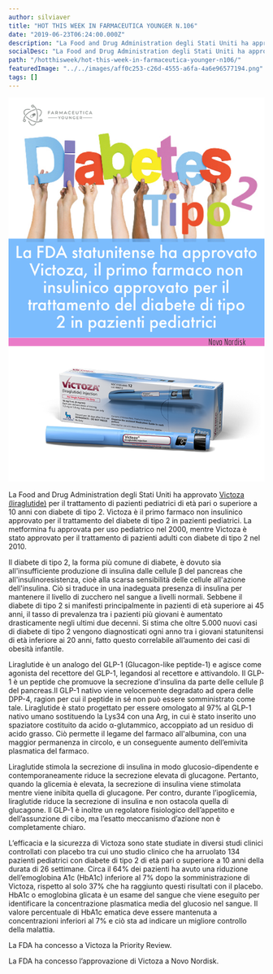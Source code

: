 ```yaml
---
author: silviaver
title: "HOT THIS WEEK IN FARMACEUTICA YOUNGER N.106"
date: "2019-06-23T06:24:00.000Z"
description: "La Food and Drug Administration degli Stati Uniti ha approvato Victoza (liraglutide) per il trattamento di pazienti pediatrici di età pari o superiore a 10 anni con diabete di tipo 2. Victoza è il primo farmaco non insulinico approvato per il trattamento del diabete di tipo 2 in pazienti pediatrici. La metformina fu approvata per uso pediatrico nel 2000, mentre Victoza è stato approvato per il trattamento di pazienti adulti con diabete di tipo 2 nel 2010."
socialDesc: "La Food and Drug Administration degli Stati Uniti ha approvato Victoza (liraglutide) per il trattamento di pazienti pediatrici di età pari o superiore a 10 anni con diabete di tipo 2. Victoza è il primo farmaco non insulinico approvato per il trattamento del diabete di tipo 2 in pazienti pediatrici. La metformina fu approvata per uso pediatrico nel 2000, mentre Victoza è stato approvato per il trattamento di pazienti adulti con diabete di tipo 2 nel 2010."
path: "/hotthisweek/hot-this-week-in-farmaceutica-younger-n106/"
featuredImage: "../../images/aff0c253-c26d-4555-a6fa-4a6e96577194.png"
tags: []
---
```


![](../../images/aff0c253-c26d-4555-a6fa-4a6e96577194.png)

La Food and Drug Administration degli Stati Uniti ha approvato [Victoza (liraglutide)](https://www.fda.gov/news-events/press-announcements/fda-approves-new-treatment-pediatric-patients-type-2-diabetes) per il trattamento di pazienti pediatrici di età pari o superiore a 10 anni con diabete di tipo 2. Victoza è il primo farmaco non insulinico approvato per il trattamento del diabete di tipo 2 in pazienti pediatrici. La metformina fu approvata per uso pediatrico nel 2000, mentre Victoza è stato approvato per il trattamento di pazienti adulti con diabete di tipo 2 nel 2010.

Il diabete di tipo 2, la forma più comune di diabete, è dovuto sia all'insufficiente produzione di insulina dalle cellule β del pancreas che all'insulinoresistenza, cioè alla scarsa sensibilità delle cellule all'azione dell'insulina. Ciò si traduce in una inadeguata presenza di insulina per mantenere il livello di zucchero nel sangue a livelli normali. Sebbene il diabete di tipo 2 si manifesti principalmente in pazienti di età superiore ai 45 anni, il tasso di prevalenza tra i pazienti più giovani è aumentato drasticamente negli ultimi due decenni. Si stima che oltre 5.000 nuovi casi di diabete di tipo 2 vengono diagnosticati ogni anno tra i giovani statunitensi di età inferiore ai 20 anni, fatto questo correlabile all’aumento dei casi di obesità infantile.

Liraglutide è un analogo del GLP-1 (Glucagon-like peptide-1) e agisce come agonista del recettore del GLP-1, legandosi al recettore e attivandolo. Il GLP-1 è un peptide che promuove la secrezione d’insulina da parte delle cellule β del pancreas.Il GLP-1 nativo viene velocemente degradato ad opera delle DPP-4, ragion per cui il peptide in sé non può essere somministrato come tale. Liraglutide è stato progettato per essere omologato al 97% al GLP-1 nativo umano sostituendo la Lys34 con una Arg, in cui è stato inserito uno spaziatore costituito da acido α-glutammico, accoppiato ad un residuo di acido grasso. Ciò permette il legame del farmaco all'albumina, con una maggior permanenza in circolo, e un conseguente aumento dell’emivita plasmatica del farmaco.

Liraglutide stimola la secrezione di insulina in modo glucosio-dipendente e contemporaneamente riduce la secrezione elevata di glucagone. Pertanto, quando la glicemia è elevata, la secrezione di insulina viene stimolata mentre viene inibita quella di glucagone. Per contro, durante l’ipoglicemia, liraglutide riduce la secrezione di insulina e non ostacola quella di glucagone. Il GLP-1 è inoltre un regolatore fisiologico dell’appetito e dell’assunzione di cibo, ma l’esatto meccanismo d’azione non è completamente chiaro.

L’efficacia e la sicurezza di Victoza sono state studiate in diversi studi clinici controllati con placebo tra cui uno studio clinico che ha arruolato 134 pazienti pediatrici con diabete di tipo 2 di età pari o superiore a 10 anni della durata di 26 settimane. Circa il 64% dei pazienti ha avuto una riduzione dell’emoglobina A1c (HbA1c) inferiore al 7% dopo la somministrazione di Victoza, rispetto al solo 37% che ha raggiunto questi risultati con il placebo. HbA1c o emoglobina glicata è un esame del sangue che viene eseguito per identificare la concentrazione plasmatica media del glucosio nel sangue. Il valore percentuale di HbA1c ematica deve essere mantenuta a concentrazioni inferiori al 7% e ciò sta ad indicare un migliore controllo della malattia.

La FDA ha concesso a Victoza la Priority Review.

La FDA ha concesso l’approvazione di Victoza a Novo Nordisk.

